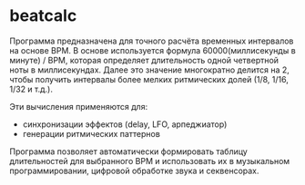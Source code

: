 # beatcalc

Программа предназначена для точного расчёта временных интервалов на основе BPM.
В основе используется формула 60000(миллисекунды в минуте) / BPM, которая определяет длительность одной четвертной ноты в миллисекундах. Далее это значение многократно делится на 2, чтобы получить интервалы более мелких ритмических долей (1/8, 1/16, 1/32 и т.д.).

Эти вычисления применяются для:
- синхронизации эффектов (delay, LFO, арпеджиатор)
- генерации ритмических паттернов
  
Программа позволяет автоматически формировать таблицу длительностей для выбранного BPM и использовать их в музыкальном программировании, цифровой обработке звука и секвенсорах.
